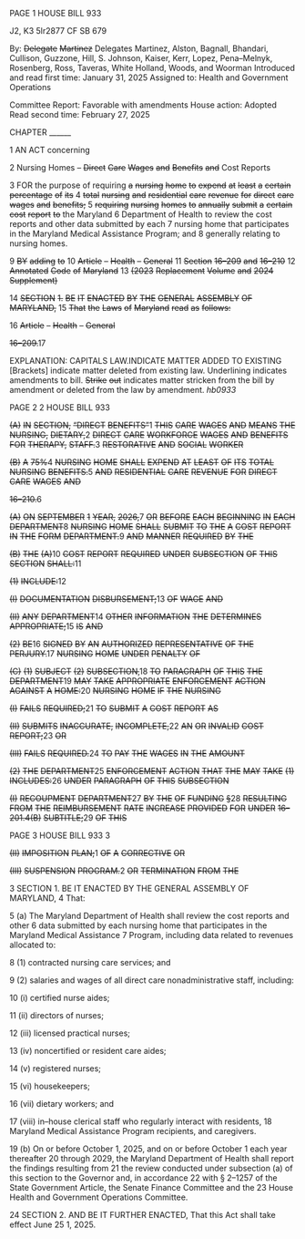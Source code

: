 PAGE 1
HOUSE BILL 933

J2, K3 5lr2877
CF SB 679

By: ~~Delegate~~ ~~Martinez~~ Delegates Martinez, Alston, Bagnall, Bhandari, Cullison,
Guzzone, Hill, S. Johnson, Kaiser, Kerr, Lopez, Pena–Melnyk, Rosenberg,
Ross, Taveras, White Holland, Woods, and Woorman
Introduced and read first time: January 31, 2025
Assigned to: Health and Government Operations

Committee Report: Favorable with amendments
House action: Adopted
Read second time: February 27, 2025

CHAPTER ______

1 AN ACT concerning

2 Nursing Homes – ~~Direct~~ ~~Care~~ ~~Wages~~ ~~and~~ ~~Benefits~~ ~~and~~ Cost Reports

3 FOR the purpose of requiring ~~a~~ ~~nursing~~ ~~home~~ ~~to~~ ~~expend~~ ~~at~~ ~~least~~ ~~a~~ ~~certain~~ ~~percentage~~ ~~of~~ ~~its~~
4 ~~total~~ ~~nursing~~ ~~and~~ ~~residential~~ ~~care~~ ~~revenue~~ ~~for~~ ~~direct~~ ~~care~~ ~~wages~~ ~~and~~ ~~benefits;~~
5 ~~requiring~~ ~~nursing~~ ~~homes~~ ~~to~~ ~~annually~~ ~~submit~~ ~~a~~ ~~certain~~ ~~cost~~ ~~report~~ ~~to~~ the Maryland
6 Department of Health to review the cost reports and other data submitted by each
7 nursing home that participates in the Maryland Medical Assistance Program; and
8 generally relating to nursing homes.

9 ~~BY~~ ~~adding~~ ~~to~~
10 ~~Article~~ ~~–~~ ~~Health~~ ~~–~~ ~~General~~
11 ~~Section~~ ~~16–209~~ ~~and~~ ~~16–210~~
12 ~~Annotated~~ ~~Code~~ ~~of~~ ~~Maryland~~
13 ~~(2023~~ ~~Replacement~~ ~~Volume~~ ~~and~~ ~~2024~~ ~~Supplement)~~

14 ~~SECTION~~ ~~1.~~ ~~BE~~ ~~IT~~ ~~ENACTED~~ ~~BY~~ ~~THE~~ ~~GENERAL~~ ~~ASSEMBLY~~ ~~OF~~ ~~MARYLAND,~~
15 ~~That~~ ~~the~~ ~~Laws~~ ~~of~~ ~~Maryland~~ ~~read~~ ~~as~~ ~~follows:~~

16 ~~Article~~ ~~–~~ ~~Health~~ ~~–~~ ~~General~~

~~16–209.~~17

EXPLANATION: CAPITALS LAW.INDICATE MATTER ADDED TO EXISTING
[Brackets] indicate matter deleted from existing law.
Underlining indicates amendments to bill.
~~Strike~~ ~~out~~ indicates matter stricken from the bill by amendment or deleted from the law by
amendment. *hb0933*

PAGE 2
2 HOUSE BILL 933

~~(A)~~ ~~IN~~ ~~SECTION,~~ ~~“DIRECT~~ ~~BENEFITS”~~1 ~~THIS~~ ~~CARE~~ ~~WAGES~~ ~~AND~~ ~~MEANS~~ ~~THE~~
~~NURSING,~~ ~~DIETARY,~~2 ~~DIRECT~~ ~~CARE~~ ~~WORKFORCE~~ ~~WAGES~~ ~~AND~~ ~~BENEFITS~~ ~~FOR~~
~~THERAPY,~~ ~~STAFF.~~3 ~~RESTORATIVE~~ ~~AND~~ ~~SOCIAL~~ ~~WORKER~~

~~(B)~~ ~~A~~ ~~75%~~4 ~~NURSING~~ ~~HOME~~ ~~SHALL~~ ~~EXPEND~~ ~~AT~~ ~~LEAST~~ ~~OF~~ ~~ITS~~ ~~TOTAL~~ ~~NURSING~~
~~BENEFITS.~~5 ~~AND~~ ~~RESIDENTIAL~~ ~~CARE~~ ~~REVENUE~~ ~~FOR~~ ~~DIRECT~~ ~~CARE~~ ~~WAGES~~ ~~AND~~

~~16–210.~~6

~~(A)~~ ~~ON~~ ~~SEPTEMBER~~ ~~1~~ ~~YEAR,~~ ~~2026,~~7 ~~OR~~ ~~BEFORE~~ ~~EACH~~ ~~BEGINNING~~ ~~IN~~ ~~EACH~~
~~DEPARTMENT~~8 ~~NURSING~~ ~~HOME~~ ~~SHALL~~ ~~SUBMIT~~ ~~TO~~ ~~THE~~ ~~A~~ ~~COST~~ ~~REPORT~~ ~~IN~~ ~~THE~~ ~~FORM~~
~~DEPARTMENT.~~9 ~~AND~~ ~~MANNER~~ ~~REQUIRED~~ ~~BY~~ ~~THE~~

~~(B)~~ ~~THE~~ ~~(A)~~10 ~~COST~~ ~~REPORT~~ ~~REQUIRED~~ ~~UNDER~~ ~~SUBSECTION~~ ~~OF~~ ~~THIS~~ ~~SECTION~~
~~SHALL:~~11

~~(1)~~ ~~INCLUDE:~~12

~~(I)~~ ~~DOCUMENTATION~~ ~~DISBURSEMENT;~~13 ~~OF~~ ~~WAGE~~ ~~AND~~

~~(II)~~ ~~ANY~~ ~~DEPARTMENT~~14 ~~OTHER~~ ~~INFORMATION~~ ~~THE~~ ~~DETERMINES~~
~~APPROPRIATE;~~15 ~~IS~~ ~~AND~~

~~(2)~~ ~~BE~~16 ~~SIGNED~~ ~~BY~~ ~~AN~~ ~~AUTHORIZED~~ ~~REPRESENTATIVE~~ ~~OF~~ ~~THE~~
~~PERJURY.~~17 ~~NURSING~~ ~~HOME~~ ~~UNDER~~ ~~PENALTY~~ ~~OF~~

~~(C)~~ ~~(1)~~ ~~SUBJECT~~ ~~(2)~~ ~~SUBSECTION,~~18 ~~TO~~ ~~PARAGRAPH~~ ~~OF~~ ~~THIS~~ ~~THE~~
~~DEPARTMENT~~19 ~~MAY~~ ~~TAKE~~ ~~APPROPRIATE~~ ~~ENFORCEMENT~~ ~~ACTION~~ ~~AGAINST~~ ~~A~~
~~HOME:~~20 ~~NURSING~~ ~~HOME~~ ~~IF~~ ~~THE~~ ~~NURSING~~

~~(I)~~ ~~FAILS~~ ~~REQUIRED;~~21 ~~TO~~ ~~SUBMIT~~ ~~A~~ ~~COST~~ ~~REPORT~~ ~~AS~~

~~(II)~~ ~~SUBMITS~~ ~~INACCURATE,~~ ~~INCOMPLETE,~~22 ~~AN~~ ~~OR~~ ~~INVALID~~ ~~COST~~
~~REPORT;~~23 ~~OR~~

~~(III)~~ ~~FAILS~~ ~~REQUIRED.~~24 ~~TO~~ ~~PAY~~ ~~THE~~ ~~WAGES~~ ~~IN~~ ~~THE~~ ~~AMOUNT~~

~~(2)~~ ~~THE~~ ~~DEPARTMENT~~25 ~~ENFORCEMENT~~ ~~ACTION~~ ~~THAT~~ ~~THE~~ ~~MAY~~ ~~TAKE~~
~~(1)~~ ~~INCLUDES:~~26 ~~UNDER~~ ~~PARAGRAPH~~ ~~OF~~ ~~THIS~~ ~~SUBSECTION~~

~~(I)~~ ~~RECOUPMENT~~ ~~DEPARTMENT~~27 ~~BY~~ ~~THE~~ ~~OF~~ ~~FUNDING~~
~~§~~28 ~~RESULTING~~ ~~FROM~~ ~~THE~~ ~~REIMBURSEMENT~~ ~~RATE~~ ~~INCREASE~~ ~~PROVIDED~~ ~~FOR~~ ~~UNDER~~
~~16–201.4(B)~~ ~~SUBTITLE;~~29 ~~OF~~ ~~THIS~~

PAGE 3
HOUSE BILL 933 3

~~(II)~~ ~~IMPOSITION~~ ~~PLAN;~~1 ~~OF~~ ~~A~~ ~~CORRECTIVE~~ ~~OR~~

~~(III)~~ ~~SUSPENSION~~ ~~PROGRAM.~~2 ~~OR~~ ~~TERMINATION~~ ~~FROM~~ ~~THE~~

3 SECTION 1. BE IT ENACTED BY THE GENERAL ASSEMBLY OF MARYLAND,
4 That:

5 (a) The Maryland Department of Health shall review the cost reports and other
6 data submitted by each nursing home that participates in the Maryland Medical Assistance
7 Program, including data related to revenues allocated to:

8 (1) contracted nursing care services; and

9 (2) salaries and wages of all direct care nonadministrative staff, including:

10 (i) certified nurse aides;

11 (ii) directors of nurses;

12 (iii) licensed practical nurses;

13 (iv) noncertified or resident care aides;

14 (v) registered nurses;

15 (vi) housekeepers;

16 (vii) dietary workers; and

17 (viii) in–house clerical staff who regularly interact with residents,
18 Maryland Medical Assistance Program recipients, and caregivers.

19 (b) On or before October 1, 2025, and on or before October 1 each year thereafter
20 through 2029, the Maryland Department of Health shall report the findings resulting from
21 the review conducted under subsection (a) of this section to the Governor and, in accordance
22 with § 2–1257 of the State Government Article, the Senate Finance Committee and the
23 House Health and Government Operations Committee.

24 SECTION 2. AND BE IT FURTHER ENACTED, That this Act shall take effect June
25 1, 2025.